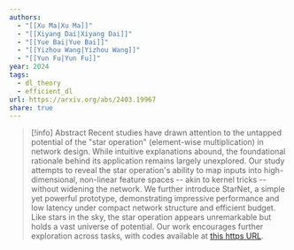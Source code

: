 ```yaml
---
authors:
  - "[[Xu Ma|Xu Ma]]"
  - "[[Xiyang Dai|Xiyang Dai]]"
  - "[[Yue Bai|Yue Bai]]"
  - "[[Yizhou Wang|Yizhou Wang]]"
  - "[[Yun Fu|Yun Fu]]"
year: 2024
tags:
  - dl_theory
  - efficient_dl
url: https://arxiv.org/abs/2403.19967
share: true
---
```

> [!info] Abstract
> Recent studies have drawn attention to the untapped potential of the "star operation" (element-wise multiplication) in network design. While intuitive explanations abound, the foundational rationale behind its application remains largely unexplored. Our study attempts to reveal the star operation's ability to map inputs into high-dimensional, non-linear feature spaces -- akin to kernel tricks -- without widening the network. We further introduce StarNet, a simple yet powerful prototype, demonstrating impressive performance and low latency under compact network structure and efficient budget. Like stars in the sky, the star operation appears unremarkable but holds a vast universe of potential. Our work encourages further exploration across tasks, with codes available at [this https URL](https://github.com/ma-xu/Rewrite-the-Stars).